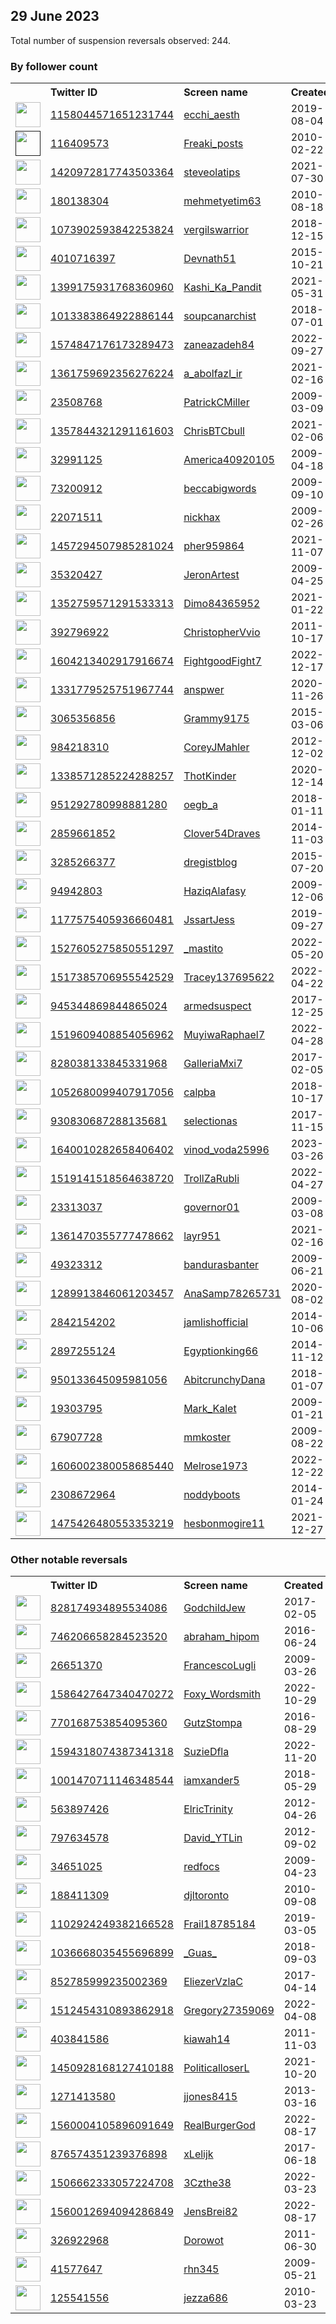 
## 29 June 2023
Total number of suspension reversals observed: 244.

### By follower count
<table><tr><th></th><th align="left">Twitter ID</th><th align="left">Screen name</th>
<th align="left">Created</th><th align="left">Status</th><th align="left">Suspended</th><th align="left">Followers</th>
<tr><td><a href="https://pbs.twimg.com/profile_images/1389280160634003459/pteL5rAR_normal.jpg"><img src="https://pbs.twimg.com/profile_images/1389280160634003459/pteL5rAR_normal.jpg" width="40px" height="40px" align="center"/></a></td><td><a href="https://twitter.com/intent/user?user_id=1158044571651231744">1158044571651231744</a></td><td><a href="https://twitter.com/ecchi_aesth">ecchi_aesth</a></td><td>2019-08-04</td><td align="center"></td><td>2022-07-24</td><td>912966</td></tr>
<tr><td><a href=""><img src="" width="40px" height="40px" align="center"/></a></td><td><a href="https://twitter.com/intent/user?user_id=116409573">116409573</a></td><td><a href="https://twitter.com/Freaki_posts">Freaki_posts</a></td><td>2010-02-22</td><td align="center"></td><td>2022-11-13</td><td>359916</td></tr>
<tr><td><a href="https://pbs.twimg.com/profile_images/1651595954053689349/tC4LuSEA_normal.jpg"><img src="https://pbs.twimg.com/profile_images/1651595954053689349/tC4LuSEA_normal.jpg" width="40px" height="40px" align="center"/></a></td><td><a href="https://twitter.com/intent/user?user_id=1420972817743503364">1420972817743503364</a></td><td><a href="https://twitter.com/steveolatips">steveolatips</a></td><td>2021-07-30</td><td align="center"></td><td>2023-01-18</td><td>57981</td></tr>
<tr><td><a href="https://pbs.twimg.com/profile_images/1664168041737748480/TLLlqLVq_normal.jpg"><img src="https://pbs.twimg.com/profile_images/1664168041737748480/TLLlqLVq_normal.jpg" width="40px" height="40px" align="center"/></a></td><td><a href="https://twitter.com/intent/user?user_id=180138304">180138304</a></td><td><a href="https://twitter.com/mehmetyetim63">mehmetyetim63</a></td><td>2010-08-18</td><td align="center"></td><td>2023-06-28</td><td>38716</td></tr>
<tr><td><a href="https://pbs.twimg.com/profile_images/1566043733296123905/OV2d-wmj_normal.jpg"><img src="https://pbs.twimg.com/profile_images/1566043733296123905/OV2d-wmj_normal.jpg" width="40px" height="40px" align="center"/></a></td><td><a href="https://twitter.com/intent/user?user_id=1073902593842253824">1073902593842253824</a></td><td><a href="https://twitter.com/vergilswarrior">vergilswarrior</a></td><td>2018-12-15</td><td align="center"></td><td>2023-06-16</td><td>18917</td></tr>
<tr><td><a href="https://pbs.twimg.com/profile_images/1643641103839789056/5z_oiclz_normal.jpg"><img src="https://pbs.twimg.com/profile_images/1643641103839789056/5z_oiclz_normal.jpg" width="40px" height="40px" align="center"/></a></td><td><a href="https://twitter.com/intent/user?user_id=4010716397">4010716397</a></td><td><a href="https://twitter.com/Devnath51">Devnath51</a></td><td>2015-10-21</td><td align="center"></td><td>2023-06-07</td><td>17510</td></tr>
<tr><td><a href="https://pbs.twimg.com/profile_images/1642916347633082368/O731M1Nx_normal.jpg"><img src="https://pbs.twimg.com/profile_images/1642916347633082368/O731M1Nx_normal.jpg" width="40px" height="40px" align="center"/></a></td><td><a href="https://twitter.com/intent/user?user_id=1399175931768360960">1399175931768360960</a></td><td><a href="https://twitter.com/Kashi_Ka_Pandit">Kashi_Ka_Pandit</a></td><td>2021-05-31</td><td align="center"></td><td>2023-06-26</td><td>17218</td></tr>
<tr><td><a href="https://pbs.twimg.com/profile_images/1669350655524470785/aHVgACAA_normal.jpg"><img src="https://pbs.twimg.com/profile_images/1669350655524470785/aHVgACAA_normal.jpg" width="40px" height="40px" align="center"/></a></td><td><a href="https://twitter.com/intent/user?user_id=1013383864922886144">1013383864922886144</a></td><td><a href="https://twitter.com/soupcanarchist">soupcanarchist</a></td><td>2018-07-01</td><td align="center"></td><td>2023-06-28</td><td>11289</td></tr>
<tr><td><a href="https://pbs.twimg.com/profile_images/1623350833042583552/6c5AeBQz_normal.jpg"><img src="https://pbs.twimg.com/profile_images/1623350833042583552/6c5AeBQz_normal.jpg" width="40px" height="40px" align="center"/></a></td><td><a href="https://twitter.com/intent/user?user_id=1574847176173289473">1574847176173289473</a></td><td><a href="https://twitter.com/zaneazadeh84">zaneazadeh84</a></td><td>2022-09-27</td><td align="center"></td><td>2023-06-26</td><td>9513</td></tr>
<tr><td><a href="https://pbs.twimg.com/profile_images/1628993644404277248/l4McZKTO_normal.jpg"><img src="https://pbs.twimg.com/profile_images/1628993644404277248/l4McZKTO_normal.jpg" width="40px" height="40px" align="center"/></a></td><td><a href="https://twitter.com/intent/user?user_id=1361759692356276224">1361759692356276224</a></td><td><a href="https://twitter.com/a_abolfazl_ir">a_abolfazl_ir</a></td><td>2021-02-16</td><td align="center"></td><td>2023-03-10</td><td>8930</td></tr>
<tr><td><a href="https://pbs.twimg.com/profile_images/1559969665283022848/7fLITZke_normal.jpg"><img src="https://pbs.twimg.com/profile_images/1559969665283022848/7fLITZke_normal.jpg" width="40px" height="40px" align="center"/></a></td><td><a href="https://twitter.com/intent/user?user_id=23508768">23508768</a></td><td><a href="https://twitter.com/PatrickCMiller">PatrickCMiller</a></td><td>2009-03-09</td><td align="center"></td><td>2023-06-23</td><td>8437</td></tr>
<tr><td><a href="https://pbs.twimg.com/profile_images/1362078590658084868/-_6hYDYf_normal.jpg"><img src="https://pbs.twimg.com/profile_images/1362078590658084868/-_6hYDYf_normal.jpg" width="40px" height="40px" align="center"/></a></td><td><a href="https://twitter.com/intent/user?user_id=1357844321291161603">1357844321291161603</a></td><td><a href="https://twitter.com/ChrisBTCbull">ChrisBTCbull</a></td><td>2021-02-06</td><td align="center"></td><td>2023-06-03</td><td>8319</td></tr>
<tr><td><a href="https://pbs.twimg.com/profile_images/1674484396953567232/-oU9Yjxb_normal.jpg"><img src="https://pbs.twimg.com/profile_images/1674484396953567232/-oU9Yjxb_normal.jpg" width="40px" height="40px" align="center"/></a></td><td><a href="https://twitter.com/intent/user?user_id=32991125">32991125</a></td><td><a href="https://twitter.com/America40920105">America40920105</a></td><td>2009-04-18</td><td align="center"></td><td></td><td>7757</td></tr>
<tr><td><a href="https://pbs.twimg.com/profile_images/1666259116526821377/Dyku9l___normal.jpg"><img src="https://pbs.twimg.com/profile_images/1666259116526821377/Dyku9l___normal.jpg" width="40px" height="40px" align="center"/></a></td><td><a href="https://twitter.com/intent/user?user_id=73200912">73200912</a></td><td><a href="https://twitter.com/beccabigwords">beccabigwords</a></td><td>2009-09-10</td><td align="center"></td><td>2023-06-08</td><td>5384</td></tr>
<tr><td><a href="https://pbs.twimg.com/profile_images/1653924922211614720/wMQ59IVI_normal.jpg"><img src="https://pbs.twimg.com/profile_images/1653924922211614720/wMQ59IVI_normal.jpg" width="40px" height="40px" align="center"/></a></td><td><a href="https://twitter.com/intent/user?user_id=22071511">22071511</a></td><td><a href="https://twitter.com/nickhax">nickhax</a></td><td>2009-02-26</td><td align="center"></td><td>2023-06-18</td><td>5314</td></tr>
<tr><td><a href="https://pbs.twimg.com/profile_images/1626315244883566593/Y0HokQIy_normal.jpg"><img src="https://pbs.twimg.com/profile_images/1626315244883566593/Y0HokQIy_normal.jpg" width="40px" height="40px" align="center"/></a></td><td><a href="https://twitter.com/intent/user?user_id=1457294507985281024">1457294507985281024</a></td><td><a href="https://twitter.com/pher959864">pher959864</a></td><td>2021-11-07</td><td align="center"></td><td>2022-11-05</td><td>4263</td></tr>
<tr><td><a href="https://abs.twimg.com/sticky/default_profile_images/default_profile_normal.png"><img src="https://abs.twimg.com/sticky/default_profile_images/default_profile_normal.png" width="40px" height="40px" align="center"/></a></td><td><a href="https://twitter.com/intent/user?user_id=35320427">35320427</a></td><td><a href="https://twitter.com/JeronArtest">JeronArtest</a></td><td>2009-04-25</td><td align="center"></td><td>2023-06-21</td><td>3979</td></tr>
<tr><td><a href="https://pbs.twimg.com/profile_images/1402711958529400837/BAj22bGJ_normal.jpg"><img src="https://pbs.twimg.com/profile_images/1402711958529400837/BAj22bGJ_normal.jpg" width="40px" height="40px" align="center"/></a></td><td><a href="https://twitter.com/intent/user?user_id=1352759571291533313">1352759571291533313</a></td><td><a href="https://twitter.com/Dimo84365952">Dimo84365952</a></td><td>2021-01-22</td><td align="center"></td><td>2022-08-13</td><td>3321</td></tr>
<tr><td><a href="https://pbs.twimg.com/profile_images/1662011190346674178/4c9nmOSM_normal.jpg"><img src="https://pbs.twimg.com/profile_images/1662011190346674178/4c9nmOSM_normal.jpg" width="40px" height="40px" align="center"/></a></td><td><a href="https://twitter.com/intent/user?user_id=392796922">392796922</a></td><td><a href="https://twitter.com/ChristopherVvio">ChristopherVvio</a></td><td>2011-10-17</td><td align="center"></td><td>2023-06-27</td><td>3288</td></tr>
<tr><td><a href="https://pbs.twimg.com/profile_images/1609590000361824256/YeYFQn9d_normal.jpg"><img src="https://pbs.twimg.com/profile_images/1609590000361824256/YeYFQn9d_normal.jpg" width="40px" height="40px" align="center"/></a></td><td><a href="https://twitter.com/intent/user?user_id=1604213402917916674">1604213402917916674</a></td><td><a href="https://twitter.com/FightgoodFight7">FightgoodFight7</a></td><td>2022-12-17</td><td align="center"></td><td>2023-06-28</td><td>3275</td></tr>
<tr><td><a href="https://pbs.twimg.com/profile_images/1671870632123060225/jnrPfimn_normal.png"><img src="https://pbs.twimg.com/profile_images/1671870632123060225/jnrPfimn_normal.png" width="40px" height="40px" align="center"/></a></td><td><a href="https://twitter.com/intent/user?user_id=1331779525751967744">1331779525751967744</a></td><td><a href="https://twitter.com/anspwer">anspwer</a></td><td>2020-11-26</td><td align="center"></td><td>2022-11-18</td><td>3202</td></tr>
<tr><td><a href="https://pbs.twimg.com/profile_images/1375307322524753920/V51C7I5a_normal.jpg"><img src="https://pbs.twimg.com/profile_images/1375307322524753920/V51C7I5a_normal.jpg" width="40px" height="40px" align="center"/></a></td><td><a href="https://twitter.com/intent/user?user_id=3065356856">3065356856</a></td><td><a href="https://twitter.com/Grammy9175">Grammy9175</a></td><td>2015-03-06</td><td align="center"></td><td>2022-04-29</td><td>3173</td></tr>
<tr><td><a href="https://pbs.twimg.com/profile_images/972340981189173248/O8c69Wpr_normal.jpg"><img src="https://pbs.twimg.com/profile_images/972340981189173248/O8c69Wpr_normal.jpg" width="40px" height="40px" align="center"/></a></td><td><a href="https://twitter.com/intent/user?user_id=984218310">984218310</a></td><td><a href="https://twitter.com/CoreyJMahler">CoreyJMahler</a></td><td>2012-12-02</td><td align="center"></td><td>2023-06-27</td><td>3165</td></tr>
<tr><td><a href="https://pbs.twimg.com/profile_images/1477359963550846976/QZ1rw6Gm_normal.jpg"><img src="https://pbs.twimg.com/profile_images/1477359963550846976/QZ1rw6Gm_normal.jpg" width="40px" height="40px" align="center"/></a></td><td><a href="https://twitter.com/intent/user?user_id=1338571285224288257">1338571285224288257</a></td><td><a href="https://twitter.com/ThotKinder">ThotKinder</a></td><td>2020-12-14</td><td align="center">🔒</td><td></td><td>3140</td></tr>
<tr><td><a href="https://pbs.twimg.com/profile_images/1669617316802478081/tkLix-3-_normal.jpg"><img src="https://pbs.twimg.com/profile_images/1669617316802478081/tkLix-3-_normal.jpg" width="40px" height="40px" align="center"/></a></td><td><a href="https://twitter.com/intent/user?user_id=951292780998881280">951292780998881280</a></td><td><a href="https://twitter.com/oegb_a">oegb_a</a></td><td>2018-01-11</td><td align="center"></td><td>2023-06-19</td><td>2988</td></tr>
<tr><td><a href="https://pbs.twimg.com/profile_images/971814717600669698/7nnUo8KX_normal.jpg"><img src="https://pbs.twimg.com/profile_images/971814717600669698/7nnUo8KX_normal.jpg" width="40px" height="40px" align="center"/></a></td><td><a href="https://twitter.com/intent/user?user_id=2859661852">2859661852</a></td><td><a href="https://twitter.com/Clover54Draves">Clover54Draves</a></td><td>2014-11-03</td><td align="center"></td><td>2023-06-29</td><td>2846</td></tr>
<tr><td><a href="https://pbs.twimg.com/profile_images/1602057076548698113/bxx609SV_normal.jpg"><img src="https://pbs.twimg.com/profile_images/1602057076548698113/bxx609SV_normal.jpg" width="40px" height="40px" align="center"/></a></td><td><a href="https://twitter.com/intent/user?user_id=3285266377">3285266377</a></td><td><a href="https://twitter.com/dregistblog">dregistblog</a></td><td>2015-07-20</td><td align="center"></td><td>2023-01-07</td><td>2790</td></tr>
<tr><td><a href="https://pbs.twimg.com/profile_images/1515692480368283648/ObRyFkai_normal.jpg"><img src="https://pbs.twimg.com/profile_images/1515692480368283648/ObRyFkai_normal.jpg" width="40px" height="40px" align="center"/></a></td><td><a href="https://twitter.com/intent/user?user_id=94942803">94942803</a></td><td><a href="https://twitter.com/HaziqAlafasy">HaziqAlafasy</a></td><td>2009-12-06</td><td align="center">🔒</td><td>2022-08-03</td><td>2785</td></tr>
<tr><td><a href="https://pbs.twimg.com/profile_images/1658399166589009923/VzqvooDA_normal.jpg"><img src="https://pbs.twimg.com/profile_images/1658399166589009923/VzqvooDA_normal.jpg" width="40px" height="40px" align="center"/></a></td><td><a href="https://twitter.com/intent/user?user_id=1177575405936660481">1177575405936660481</a></td><td><a href="https://twitter.com/JssartJess">JssartJess</a></td><td>2019-09-27</td><td align="center"></td><td>2023-06-29</td><td>2622</td></tr>
<tr><td><a href="https://pbs.twimg.com/profile_images/1673557710212591616/sfEWtR___normal.jpg"><img src="https://pbs.twimg.com/profile_images/1673557710212591616/sfEWtR___normal.jpg" width="40px" height="40px" align="center"/></a></td><td><a href="https://twitter.com/intent/user?user_id=1527605275850551297">1527605275850551297</a></td><td><a href="https://twitter.com/_mastito">_mastito</a></td><td>2022-05-20</td><td align="center"></td><td>2023-06-28</td><td>2542</td></tr>
<tr><td><a href="https://pbs.twimg.com/profile_images/1581042874820558848/RPGEKdgX_normal.jpg"><img src="https://pbs.twimg.com/profile_images/1581042874820558848/RPGEKdgX_normal.jpg" width="40px" height="40px" align="center"/></a></td><td><a href="https://twitter.com/intent/user?user_id=1517385706955542529">1517385706955542529</a></td><td><a href="https://twitter.com/Tracey137695622">Tracey137695622</a></td><td>2022-04-22</td><td align="center"></td><td>2023-06-23</td><td>2198</td></tr>
<tr><td><a href="https://pbs.twimg.com/profile_images/1665855835409461251/rjozgm_A_normal.jpg"><img src="https://pbs.twimg.com/profile_images/1665855835409461251/rjozgm_A_normal.jpg" width="40px" height="40px" align="center"/></a></td><td><a href="https://twitter.com/intent/user?user_id=945344869844865024">945344869844865024</a></td><td><a href="https://twitter.com/armedsuspect">armedsuspect</a></td><td>2017-12-25</td><td align="center"></td><td></td><td>2177</td></tr>
<tr><td><a href="https://pbs.twimg.com/profile_images/1674850980817412096/FBiOWVDt_normal.jpg"><img src="https://pbs.twimg.com/profile_images/1674850980817412096/FBiOWVDt_normal.jpg" width="40px" height="40px" align="center"/></a></td><td><a href="https://twitter.com/intent/user?user_id=1519609408854056962">1519609408854056962</a></td><td><a href="https://twitter.com/MuyiwaRaphael7">MuyiwaRaphael7</a></td><td>2022-04-28</td><td align="center"></td><td>2023-03-08</td><td>2175</td></tr>
<tr><td><a href="https://pbs.twimg.com/profile_images/1673645902131494913/GiFDYrGF_normal.jpg"><img src="https://pbs.twimg.com/profile_images/1673645902131494913/GiFDYrGF_normal.jpg" width="40px" height="40px" align="center"/></a></td><td><a href="https://twitter.com/intent/user?user_id=828038133845331968">828038133845331968</a></td><td><a href="https://twitter.com/GalleriaMxi7">GalleriaMxi7</a></td><td>2017-02-05</td><td align="center"></td><td>2023-06-25</td><td>2093</td></tr>
<tr><td><a href="https://pbs.twimg.com/profile_images/1052684981447737345/Dl3eJTiT_normal.jpg"><img src="https://pbs.twimg.com/profile_images/1052684981447737345/Dl3eJTiT_normal.jpg" width="40px" height="40px" align="center"/></a></td><td><a href="https://twitter.com/intent/user?user_id=1052680099407917056">1052680099407917056</a></td><td><a href="https://twitter.com/calpba">calpba</a></td><td>2018-10-17</td><td align="center"></td><td>2023-06-26</td><td>2051</td></tr>
<tr><td><a href="https://pbs.twimg.com/profile_images/1642845483348508672/IfoF1m6A_normal.jpg"><img src="https://pbs.twimg.com/profile_images/1642845483348508672/IfoF1m6A_normal.jpg" width="40px" height="40px" align="center"/></a></td><td><a href="https://twitter.com/intent/user?user_id=930830687288135681">930830687288135681</a></td><td><a href="https://twitter.com/selectionas">selectionas</a></td><td>2017-11-15</td><td align="center"></td><td>2023-06-02</td><td>1894</td></tr>
<tr><td><a href="https://pbs.twimg.com/profile_images/1664609020500668418/PFcM3UCc_normal.jpg"><img src="https://pbs.twimg.com/profile_images/1664609020500668418/PFcM3UCc_normal.jpg" width="40px" height="40px" align="center"/></a></td><td><a href="https://twitter.com/intent/user?user_id=1640010282658406402">1640010282658406402</a></td><td><a href="https://twitter.com/vinod_voda25996">vinod_voda25996</a></td><td>2023-03-26</td><td align="center"></td><td>2023-05-11</td><td>1821</td></tr>
<tr><td><a href="https://pbs.twimg.com/profile_images/1577033315579740164/IltI7ov8_normal.jpg"><img src="https://pbs.twimg.com/profile_images/1577033315579740164/IltI7ov8_normal.jpg" width="40px" height="40px" align="center"/></a></td><td><a href="https://twitter.com/intent/user?user_id=1519141518564638720">1519141518564638720</a></td><td><a href="https://twitter.com/TrollZaRubli">TrollZaRubli</a></td><td>2022-04-27</td><td align="center"></td><td>2023-06-28</td><td>1691</td></tr>
<tr><td><a href="https://pbs.twimg.com/profile_images/2031619095/image_normal.jpg"><img src="https://pbs.twimg.com/profile_images/2031619095/image_normal.jpg" width="40px" height="40px" align="center"/></a></td><td><a href="https://twitter.com/intent/user?user_id=23313037">23313037</a></td><td><a href="https://twitter.com/governor01">governor01</a></td><td>2009-03-08</td><td align="center"></td><td>2022-06-10</td><td>1629</td></tr>
<tr><td><a href="https://pbs.twimg.com/profile_images/1403310395524321284/vbcDmc2Q_normal.jpg"><img src="https://pbs.twimg.com/profile_images/1403310395524321284/vbcDmc2Q_normal.jpg" width="40px" height="40px" align="center"/></a></td><td><a href="https://twitter.com/intent/user?user_id=1361470355777478662">1361470355777478662</a></td><td><a href="https://twitter.com/layr951">layr951</a></td><td>2021-02-16</td><td align="center"></td><td>2022-10-14</td><td>1603</td></tr>
<tr><td><a href="https://pbs.twimg.com/profile_images/849977559244828672/oTAzRNm3_normal.jpg"><img src="https://pbs.twimg.com/profile_images/849977559244828672/oTAzRNm3_normal.jpg" width="40px" height="40px" align="center"/></a></td><td><a href="https://twitter.com/intent/user?user_id=49323312">49323312</a></td><td><a href="https://twitter.com/bandurasbanter">bandurasbanter</a></td><td>2009-06-21</td><td align="center"></td><td></td><td>1601</td></tr>
<tr><td><a href="https://pbs.twimg.com/profile_images/1506309598462070791/4Ermcz5h_normal.jpg"><img src="https://pbs.twimg.com/profile_images/1506309598462070791/4Ermcz5h_normal.jpg" width="40px" height="40px" align="center"/></a></td><td><a href="https://twitter.com/intent/user?user_id=1289913846061203457">1289913846061203457</a></td><td><a href="https://twitter.com/AnaSamp78265731">AnaSamp78265731</a></td><td>2020-08-02</td><td align="center"></td><td>2022-08-22</td><td>1589</td></tr>
<tr><td><a href="https://pbs.twimg.com/profile_images/1276771863486705666/mwu0wX6H_normal.jpg"><img src="https://pbs.twimg.com/profile_images/1276771863486705666/mwu0wX6H_normal.jpg" width="40px" height="40px" align="center"/></a></td><td><a href="https://twitter.com/intent/user?user_id=2842154202">2842154202</a></td><td><a href="https://twitter.com/jamlishofficial">jamlishofficial</a></td><td>2014-10-06</td><td align="center"></td><td></td><td>1494</td></tr>
<tr><td><a href="https://pbs.twimg.com/profile_images/1598283992339456000/2Y4vglX1_normal.jpg"><img src="https://pbs.twimg.com/profile_images/1598283992339456000/2Y4vglX1_normal.jpg" width="40px" height="40px" align="center"/></a></td><td><a href="https://twitter.com/intent/user?user_id=2897255124">2897255124</a></td><td><a href="https://twitter.com/Egyptionking66">Egyptionking66</a></td><td>2014-11-12</td><td align="center"></td><td>2023-02-04</td><td>1493</td></tr>
<tr><td><a href="https://pbs.twimg.com/profile_images/1324038617770135554/veoGDn5k_normal.jpg"><img src="https://pbs.twimg.com/profile_images/1324038617770135554/veoGDn5k_normal.jpg" width="40px" height="40px" align="center"/></a></td><td><a href="https://twitter.com/intent/user?user_id=950133645095981056">950133645095981056</a></td><td><a href="https://twitter.com/AbitcrunchyDana">AbitcrunchyDana</a></td><td>2018-01-07</td><td align="center"></td><td></td><td>1483</td></tr>
<tr><td><a href="https://pbs.twimg.com/profile_images/1161128633/Stormy_normal.jpg"><img src="https://pbs.twimg.com/profile_images/1161128633/Stormy_normal.jpg" width="40px" height="40px" align="center"/></a></td><td><a href="https://twitter.com/intent/user?user_id=19303795">19303795</a></td><td><a href="https://twitter.com/Mark_Kalet">Mark_Kalet</a></td><td>2009-01-21</td><td align="center"></td><td>2022-05-24</td><td>1465</td></tr>
<tr><td><a href="https://pbs.twimg.com/profile_images/2516296531/image_normal.jpg"><img src="https://pbs.twimg.com/profile_images/2516296531/image_normal.jpg" width="40px" height="40px" align="center"/></a></td><td><a href="https://twitter.com/intent/user?user_id=67907728">67907728</a></td><td><a href="https://twitter.com/mmkoster">mmkoster</a></td><td>2009-08-22</td><td align="center"></td><td></td><td>1443</td></tr>
<tr><td><a href="https://pbs.twimg.com/profile_images/1651414611571392513/9wWwv86i_normal.jpg"><img src="https://pbs.twimg.com/profile_images/1651414611571392513/9wWwv86i_normal.jpg" width="40px" height="40px" align="center"/></a></td><td><a href="https://twitter.com/intent/user?user_id=1606002380058685440">1606002380058685440</a></td><td><a href="https://twitter.com/Melrose1973">Melrose1973</a></td><td>2022-12-22</td><td align="center"></td><td>2023-06-28</td><td>1429</td></tr>
<tr><td><a href="https://pbs.twimg.com/profile_images/816686178871164928/v3NOzosO_normal.jpg"><img src="https://pbs.twimg.com/profile_images/816686178871164928/v3NOzosO_normal.jpg" width="40px" height="40px" align="center"/></a></td><td><a href="https://twitter.com/intent/user?user_id=2308672964">2308672964</a></td><td><a href="https://twitter.com/noddyboots">noddyboots</a></td><td>2014-01-24</td><td align="center"></td><td>2023-06-28</td><td>1408</td></tr>
<tr><td><a href="https://pbs.twimg.com/profile_images/1475426955797438471/wu4V8Eok_normal.jpg"><img src="https://pbs.twimg.com/profile_images/1475426955797438471/wu4V8Eok_normal.jpg" width="40px" height="40px" align="center"/></a></td><td><a href="https://twitter.com/intent/user?user_id=1475426480553353219">1475426480553353219</a></td><td><a href="https://twitter.com/hesbonmogire11">hesbonmogire11</a></td><td>2021-12-27</td><td align="center"></td><td>2022-11-23</td><td>1388</td></tr>
</table>

### Other notable reversals
<table><tr><th></th><th align="left">Twitter ID</th><th align="left">Screen name</th>
<th align="left">Created</th><th align="left">Status</th><th align="left">Suspended</th><th align="left">Followers</th>
<tr><td><a href="https://pbs.twimg.com/profile_images/828181818033655808/Z6GtRfpN_normal.jpg"><img src="https://pbs.twimg.com/profile_images/828181818033655808/Z6GtRfpN_normal.jpg" width="40px" height="40px" align="center"/></a></td><td><a href="https://twitter.com/intent/user?user_id=828174934895534086">828174934895534086</a></td><td><a href="https://twitter.com/GodchildJew">GodchildJew</a></td><td>2017-02-05</td><td align="center"></td><td>2023-06-13</td><td>808</td></tr>
<tr><td><a href="https://pbs.twimg.com/profile_images/1486675860883001349/K7kH1rLy_normal.jpg"><img src="https://pbs.twimg.com/profile_images/1486675860883001349/K7kH1rLy_normal.jpg" width="40px" height="40px" align="center"/></a></td><td><a href="https://twitter.com/intent/user?user_id=746206658284523520">746206658284523520</a></td><td><a href="https://twitter.com/abraham_hipom">abraham_hipom</a></td><td>2016-06-24</td><td align="center"></td><td>2023-06-28</td><td>194</td></tr>
<tr><td><a href="https://pbs.twimg.com/profile_images/1674397782759841792/Uc3zEVvV_normal.jpg"><img src="https://pbs.twimg.com/profile_images/1674397782759841792/Uc3zEVvV_normal.jpg" width="40px" height="40px" align="center"/></a></td><td><a href="https://twitter.com/intent/user?user_id=26651370">26651370</a></td><td><a href="https://twitter.com/FrancescoLugli">FrancescoLugli</a></td><td>2009-03-26</td><td align="center"></td><td>2023-06-27</td><td>972</td></tr>
<tr><td><a href="https://pbs.twimg.com/profile_images/1667172507319783429/knwS6atA_normal.jpg"><img src="https://pbs.twimg.com/profile_images/1667172507319783429/knwS6atA_normal.jpg" width="40px" height="40px" align="center"/></a></td><td><a href="https://twitter.com/intent/user?user_id=1586427647340470272">1586427647340470272</a></td><td><a href="https://twitter.com/Foxy_Wordsmith">Foxy_Wordsmith</a></td><td>2022-10-29</td><td align="center"></td><td>2023-06-29</td><td>151</td></tr>
<tr><td><a href="https://pbs.twimg.com/profile_images/1633720908970967040/a2IUeAhD_normal.png"><img src="https://pbs.twimg.com/profile_images/1633720908970967040/a2IUeAhD_normal.png" width="40px" height="40px" align="center"/></a></td><td><a href="https://twitter.com/intent/user?user_id=770168753854095360">770168753854095360</a></td><td><a href="https://twitter.com/GutzStompa">GutzStompa</a></td><td>2016-08-29</td><td align="center"></td><td>2023-03-25</td><td>2</td></tr>
<tr><td><a href="https://pbs.twimg.com/profile_images/1637020650085707776/GDPrBF_3_normal.jpg"><img src="https://pbs.twimg.com/profile_images/1637020650085707776/GDPrBF_3_normal.jpg" width="40px" height="40px" align="center"/></a></td><td><a href="https://twitter.com/intent/user?user_id=1594318074387341318">1594318074387341318</a></td><td><a href="https://twitter.com/SuzieDfla">SuzieDfla</a></td><td>2022-11-20</td><td align="center"></td><td>2023-06-28</td><td>1374</td></tr>
<tr><td><a href="https://pbs.twimg.com/profile_images/1528079499354591232/NnNr-Rye_normal.jpg"><img src="https://pbs.twimg.com/profile_images/1528079499354591232/NnNr-Rye_normal.jpg" width="40px" height="40px" align="center"/></a></td><td><a href="https://twitter.com/intent/user?user_id=1001470711146348544">1001470711146348544</a></td><td><a href="https://twitter.com/iamxander5">iamxander5</a></td><td>2018-05-29</td><td align="center"></td><td>2023-01-28</td><td>373</td></tr>
<tr><td><a href="https://pbs.twimg.com/profile_images/493304479563800577/cKdcXOzq_normal.jpeg"><img src="https://pbs.twimg.com/profile_images/493304479563800577/cKdcXOzq_normal.jpeg" width="40px" height="40px" align="center"/></a></td><td><a href="https://twitter.com/intent/user?user_id=563897426">563897426</a></td><td><a href="https://twitter.com/ElricTrinity">ElricTrinity</a></td><td>2012-04-26</td><td align="center"></td><td>2023-06-25</td><td>151</td></tr>
<tr><td><a href="https://pbs.twimg.com/profile_images/1661928242603872256/o_m6cO1D_normal.jpg"><img src="https://pbs.twimg.com/profile_images/1661928242603872256/o_m6cO1D_normal.jpg" width="40px" height="40px" align="center"/></a></td><td><a href="https://twitter.com/intent/user?user_id=797634578">797634578</a></td><td><a href="https://twitter.com/David_YTLin">David_YTLin</a></td><td>2012-09-02</td><td align="center"></td><td>2023-06-12</td><td>1</td></tr>
<tr><td><a href="https://pbs.twimg.com/profile_images/1630733206755373057/6yuHlwo1_normal.png"><img src="https://pbs.twimg.com/profile_images/1630733206755373057/6yuHlwo1_normal.png" width="40px" height="40px" align="center"/></a></td><td><a href="https://twitter.com/intent/user?user_id=34651025">34651025</a></td><td><a href="https://twitter.com/redfocs">redfocs</a></td><td>2009-04-23</td><td align="center"></td><td>2023-06-22</td><td>954</td></tr>
<tr><td><a href="https://pbs.twimg.com/profile_images/1119872480/48988_530055013_997_q_normal.jpg"><img src="https://pbs.twimg.com/profile_images/1119872480/48988_530055013_997_q_normal.jpg" width="40px" height="40px" align="center"/></a></td><td><a href="https://twitter.com/intent/user?user_id=188411309">188411309</a></td><td><a href="https://twitter.com/djltoronto">djltoronto</a></td><td>2010-09-08</td><td align="center"></td><td>2023-06-26</td><td>25</td></tr>
<tr><td><a href="https://pbs.twimg.com/profile_images/1180826929206874112/T0O1vC45_normal.jpg"><img src="https://pbs.twimg.com/profile_images/1180826929206874112/T0O1vC45_normal.jpg" width="40px" height="40px" align="center"/></a></td><td><a href="https://twitter.com/intent/user?user_id=1102924249382166528">1102924249382166528</a></td><td><a href="https://twitter.com/Frail18785184">Frail18785184</a></td><td>2019-03-05</td><td align="center"></td><td>2023-06-28</td><td>61</td></tr>
<tr><td><a href="https://pbs.twimg.com/profile_images/1519378781328363523/0if_MLrP_normal.jpg"><img src="https://pbs.twimg.com/profile_images/1519378781328363523/0if_MLrP_normal.jpg" width="40px" height="40px" align="center"/></a></td><td><a href="https://twitter.com/intent/user?user_id=1036668035455696899">1036668035455696899</a></td><td><a href="https://twitter.com/_Guas_">_Guas_</a></td><td>2018-09-03</td><td align="center">🔒</td><td>2022-12-09</td><td>1</td></tr>
<tr><td><a href="https://pbs.twimg.com/profile_images/1093974581071687680/yy4RWN_-_normal.jpg"><img src="https://pbs.twimg.com/profile_images/1093974581071687680/yy4RWN_-_normal.jpg" width="40px" height="40px" align="center"/></a></td><td><a href="https://twitter.com/intent/user?user_id=852785999235002369">852785999235002369</a></td><td><a href="https://twitter.com/EliezerVzlaC">EliezerVzlaC</a></td><td>2017-04-14</td><td align="center"></td><td>2023-06-14</td><td>25</td></tr>
<tr><td><a href="https://pbs.twimg.com/profile_images/1512454449117212676/TXajd3NW_normal.jpg"><img src="https://pbs.twimg.com/profile_images/1512454449117212676/TXajd3NW_normal.jpg" width="40px" height="40px" align="center"/></a></td><td><a href="https://twitter.com/intent/user?user_id=1512454310893862918">1512454310893862918</a></td><td><a href="https://twitter.com/Gregory27359069">Gregory27359069</a></td><td>2022-04-08</td><td align="center"></td><td>2022-11-14</td><td>422</td></tr>
<tr><td><a href="https://pbs.twimg.com/profile_images/1320725430031294465/4XHL664x_normal.jpg"><img src="https://pbs.twimg.com/profile_images/1320725430031294465/4XHL664x_normal.jpg" width="40px" height="40px" align="center"/></a></td><td><a href="https://twitter.com/intent/user?user_id=403841586">403841586</a></td><td><a href="https://twitter.com/kiawah14">kiawah14</a></td><td>2011-11-03</td><td align="center"></td><td>2022-11-28</td><td>0</td></tr>
<tr><td><a href="https://pbs.twimg.com/profile_images/1635256401307086849/HYW1XDo2_normal.png"><img src="https://pbs.twimg.com/profile_images/1635256401307086849/HYW1XDo2_normal.png" width="40px" height="40px" align="center"/></a></td><td><a href="https://twitter.com/intent/user?user_id=1450928168127410188">1450928168127410188</a></td><td><a href="https://twitter.com/PoliticalloserL">PoliticalloserL</a></td><td>2021-10-20</td><td align="center"></td><td>2023-03-31</td><td>0</td></tr>
<tr><td><a href="https://abs.twimg.com/sticky/default_profile_images/default_profile_normal.png"><img src="https://abs.twimg.com/sticky/default_profile_images/default_profile_normal.png" width="40px" height="40px" align="center"/></a></td><td><a href="https://twitter.com/intent/user?user_id=1271413580">1271413580</a></td><td><a href="https://twitter.com/jjones8415">jjones8415</a></td><td>2013-03-16</td><td align="center"></td><td>2022-12-19</td><td>10</td></tr>
<tr><td><a href="https://pbs.twimg.com/profile_images/1636541522794487812/p6DmT5BN_normal.png"><img src="https://pbs.twimg.com/profile_images/1636541522794487812/p6DmT5BN_normal.png" width="40px" height="40px" align="center"/></a></td><td><a href="https://twitter.com/intent/user?user_id=1560004105896091649">1560004105896091649</a></td><td><a href="https://twitter.com/RealBurgerGod">RealBurgerGod</a></td><td>2022-08-17</td><td align="center"></td><td>2023-06-28</td><td>495</td></tr>
<tr><td><a href="https://pbs.twimg.com/profile_images/1279950980071731200/hWXXSciu_normal.jpg"><img src="https://pbs.twimg.com/profile_images/1279950980071731200/hWXXSciu_normal.jpg" width="40px" height="40px" align="center"/></a></td><td><a href="https://twitter.com/intent/user?user_id=876574351239376898">876574351239376898</a></td><td><a href="https://twitter.com/xLelijk">xLelijk</a></td><td>2017-06-18</td><td align="center"></td><td>2023-06-26</td><td>5</td></tr>
<tr><td><a href="https://pbs.twimg.com/profile_images/1596573371755642889/qYwxo2VC_normal.jpg"><img src="https://pbs.twimg.com/profile_images/1596573371755642889/qYwxo2VC_normal.jpg" width="40px" height="40px" align="center"/></a></td><td><a href="https://twitter.com/intent/user?user_id=1506662333057224708">1506662333057224708</a></td><td><a href="https://twitter.com/3Czthe38">3Czthe38</a></td><td>2022-03-23</td><td align="center"></td><td>2022-12-02</td><td>91</td></tr>
<tr><td><a href="https://pbs.twimg.com/profile_images/1594019854226522113/vGQ1sse2_normal.jpg"><img src="https://pbs.twimg.com/profile_images/1594019854226522113/vGQ1sse2_normal.jpg" width="40px" height="40px" align="center"/></a></td><td><a href="https://twitter.com/intent/user?user_id=1560012694094286849">1560012694094286849</a></td><td><a href="https://twitter.com/JensBrei82">JensBrei82</a></td><td>2022-08-17</td><td align="center"></td><td>2023-05-08</td><td>275</td></tr>
<tr><td><a href="https://pbs.twimg.com/profile_images/1393258296597909504/qTJQtSRE_normal.jpg"><img src="https://pbs.twimg.com/profile_images/1393258296597909504/qTJQtSRE_normal.jpg" width="40px" height="40px" align="center"/></a></td><td><a href="https://twitter.com/intent/user?user_id=326922968">326922968</a></td><td><a href="https://twitter.com/Dorowot">Dorowot</a></td><td>2011-06-30</td><td align="center"></td><td>2023-01-09</td><td>940</td></tr>
<tr><td><a href="https://pbs.twimg.com/profile_images/1155858332483108865/YdBHF_P8_normal.jpg"><img src="https://pbs.twimg.com/profile_images/1155858332483108865/YdBHF_P8_normal.jpg" width="40px" height="40px" align="center"/></a></td><td><a href="https://twitter.com/intent/user?user_id=41577647">41577647</a></td><td><a href="https://twitter.com/rhn345">rhn345</a></td><td>2009-05-21</td><td align="center"></td><td>2023-05-26</td><td>260</td></tr>
<tr><td><a href="https://pbs.twimg.com/profile_images/1517774870/tY0Bex3z_normal"><img src="https://pbs.twimg.com/profile_images/1517774870/tY0Bex3z_normal" width="40px" height="40px" align="center"/></a></td><td><a href="https://twitter.com/intent/user?user_id=125541556">125541556</a></td><td><a href="https://twitter.com/jezza686">jezza686</a></td><td>2010-03-23</td><td align="center"></td><td>2023-05-27</td><td>5</td></tr>
</table>
